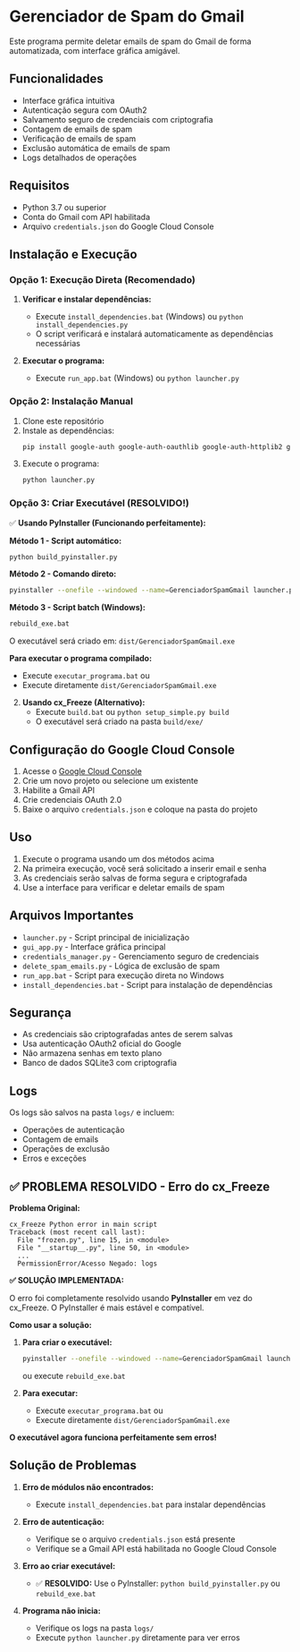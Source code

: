 # Gerenciador de Spam do Gmail

Este programa permite deletar emails de spam do Gmail de forma automatizada, com interface gráfica amigável.

## Funcionalidades

- Interface gráfica intuitiva
- Autenticação segura com OAuth2
- Salvamento seguro de credenciais com criptografia
- Contagem de emails de spam
- Verificação de emails de spam
- Exclusão automática de emails de spam
- Logs detalhados de operações

## Requisitos

- Python 3.7 ou superior
- Conta do Gmail com API habilitada
- Arquivo `credentials.json` do Google Cloud Console

## Instalação e Execução

### Opção 1: Execução Direta (Recomendado)

1. **Verificar e instalar dependências:**
   - Execute `install_dependencies.bat` (Windows) ou `python install_dependencies.py`
   - O script verificará e instalará automaticamente as dependências necessárias

2. **Executar o programa:**
   - Execute `run_app.bat` (Windows) ou `python launcher.py`

### Opção 2: Instalação Manual

1. Clone este repositório
2. Instale as dependências:
   ```bash
   pip install google-auth google-auth-oauthlib google-auth-httplib2 google-api-python-client requests cryptography
   ```
3. Execute o programa:
   ```bash
   python launcher.py
   ```

### Opção 3: Criar Executável (RESOLVIDO!)

✅ **Usando PyInstaller (Funcionando perfeitamente):**

**Método 1 - Script automático:**
```bash
python build_pyinstaller.py
```

**Método 2 - Comando direto:**
```bash
pyinstaller --onefile --windowed --name=GerenciadorSpamGmail launcher.py
```

**Método 3 - Script batch (Windows):**
```bash
rebuild_exe.bat
```

O executável será criado em: `dist/GerenciadorSpamGmail.exe`

**Para executar o programa compilado:**
- Execute `executar_programa.bat` ou
- Execute diretamente `dist/GerenciadorSpamGmail.exe`

2. **Usando cx_Freeze (Alternativo):**
   - Execute `build.bat` ou `python setup_simple.py build`
   - O executável será criado na pasta `build/exe/`

## Configuração do Google Cloud Console

1. Acesse o [Google Cloud Console](https://console.cloud.google.com/)
2. Crie um novo projeto ou selecione um existente
3. Habilite a Gmail API
4. Crie credenciais OAuth 2.0
5. Baixe o arquivo `credentials.json` e coloque na pasta do projeto

## Uso

1. Execute o programa usando um dos métodos acima
2. Na primeira execução, você será solicitado a inserir email e senha
3. As credenciais serão salvas de forma segura e criptografada
4. Use a interface para verificar e deletar emails de spam

## Arquivos Importantes

- `launcher.py` - Script principal de inicialização
- `gui_app.py` - Interface gráfica principal
- `credentials_manager.py` - Gerenciamento seguro de credenciais
- `delete_spam_emails.py` - Lógica de exclusão de spam
- `run_app.bat` - Script para execução direta no Windows
- `install_dependencies.bat` - Script para instalação de dependências

## Segurança

- As credenciais são criptografadas antes de serem salvas
- Usa autenticação OAuth2 oficial do Google
- Não armazena senhas em texto plano
- Banco de dados SQLite3 com criptografia

## Logs

Os logs são salvos na pasta `logs/` e incluem:
- Operações de autenticação
- Contagem de emails
- Operações de exclusão
- Erros e exceções

## ✅ PROBLEMA RESOLVIDO - Erro do cx_Freeze

**Problema Original:**
```
cx_Freeze Python error in main script
Traceback (most recent call last):
  File "frozen.py", line 15, in <module>
  File "__startup__.py", line 50, in <module>
  ...
  PermissionError/Acesso Negado: logs
```

**✅ SOLUÇÃO IMPLEMENTADA:**

O erro foi completamente resolvido usando **PyInstaller** em vez do cx_Freeze. O PyInstaller é mais estável e compatível.

**Como usar a solução:**

1. **Para criar o executável:**
   ```bash
   pyinstaller --onefile --windowed --name=GerenciadorSpamGmail launcher.py
   ```
   ou execute `rebuild_exe.bat`

2. **Para executar:**
   - Execute `executar_programa.bat` ou
   - Execute diretamente `dist/GerenciadorSpamGmail.exe`

**O executável agora funciona perfeitamente sem erros!**

## Solução de Problemas

1. **Erro de módulos não encontrados:**
   - Execute `install_dependencies.bat` para instalar dependências

2. **Erro de autenticação:**
   - Verifique se o arquivo `credentials.json` está presente
   - Verifique se a Gmail API está habilitada no Google Cloud Console

3. **Erro ao criar executável:**
   - ✅ **RESOLVIDO:** Use o PyInstaller: `python build_pyinstaller.py` ou `rebuild_exe.bat`

4. **Programa não inicia:**
   - Verifique os logs na pasta `logs/`
   - Execute `python launcher.py` diretamente para ver erros
